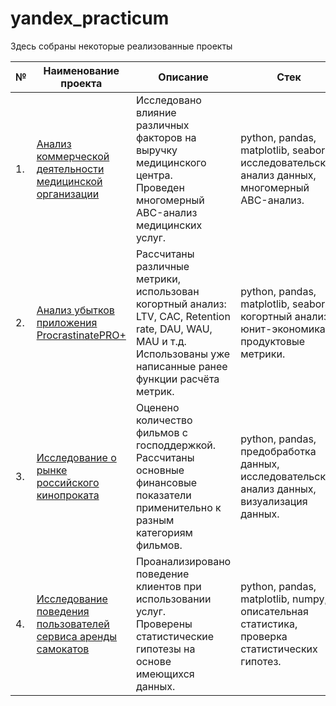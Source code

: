 # yandex_practicum  
Здесь собраны некоторые реализованные проекты

| №    | Наименование проекта                | Описание                                                     | Стек                                                         |
| ---- | ------------------------------------------------------------ | ------------------------------------------------------------ | ------------------------------------------------------------ |
| 1.   | [Анализ коммерческой деятельности медицинской организации](https://github.com/runinred/yandex_practicum/blob/main/Medical%20center%20analysis/Medical%20center%20analysis.ipynb) | Исследовано влияние различных факторов на выручку медицинского центра.<br/> Проведен многомерный ABC-анализ медицинских услуг. | python, pandas, matplotlib, seaborn,  исследовательский анализ данных, многомерный ABC-анализ.       |
| 2.   | [Анализ убытков приложения ProcrastinatePRO+](https://github.com/runinred/Files/blob/main/Mobile%20app%20business%20performance%20analysis/Mobile%20app%20business%20performance%20analysis.ipynb) | Рассчитаны различные метрики, использован  когортный анализ: LTV, CAC, Retention rate, DAU, WAU, MAU и т.д. <br/> Использованы уже написанные ранее функции расчёта метрик. | python, pandas, matplotlib, seaborn, когортный анализ, <br/> юнит-экономика, продуктовые метрики.       |
| 3.   | [Исследование о рынке российского кинопроката](https://github.com/runinred/Files/blob/main/Russian%20film%20distribution%20data%20research/Russian%20film%20distribution%20data%20research.ipynb) | Оценено количество фильмов с господдержкой. Рассчитаны основные финансовые показатели применительно к разным категориям фильмов.  | python, pandas, предобработка данных, исследовательский анализ данных, визуализация данных.|
| 4.   | [Исследование поведения пользователей сервиса аренды самокатов](https://github.com/runinred/Files/blob/main/Scooter%20rental%20business%20analysis/Scooter%20rental%20business%20analysis.ipynb) | Проанализировано поведение клиентов при использовании услуг. <br/> Проверены статистические гипотезы на основе имеющихся данных.  | python, pandas, matplotlib, numpy, описательная статистика, проверка статистических гипотез.|

